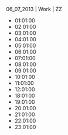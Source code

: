 06_07_2013 | Work | ZZ 
* 01:01:00
* 02:01:00
* 03:01:00
* 04:01:00
* 05:01:00
* 06:01:00
* 07:01:00
* 08:01:00
* 09:01:00
* 10:01:00
* 11:01:00
* 12:01:00
* 18:01:00
* 19:01:00
* 20:01:00
* 21:01:00
* 22:01:00
* 23:01:00

